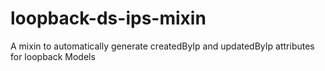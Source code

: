 # loopback-ds-ips-mixin
A mixin to automatically generate createdByIp and updatedByIp attributes for loopback Models
